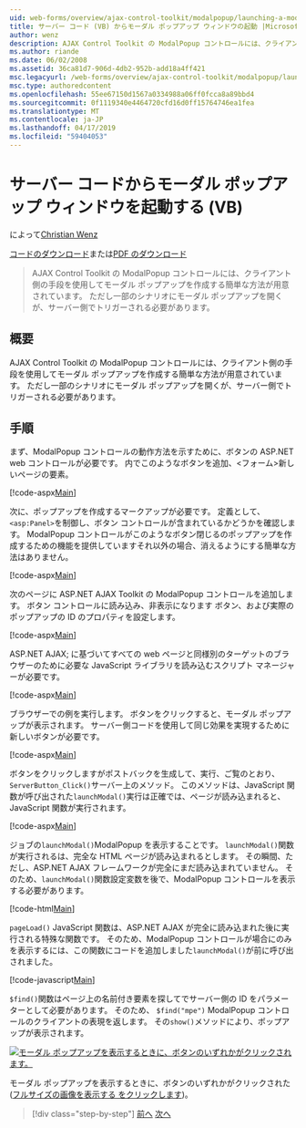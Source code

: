 ```yaml
---
uid: web-forms/overview/ajax-control-toolkit/modalpopup/launching-a-modal-popup-window-from-server-code-vb
title: サーバー コード (VB) からモーダル ポップアップ ウィンドウの起動 |Microsoft Docs
author: wenz
description: AJAX Control Toolkit の ModalPopup コントロールには、クライアント側の手段を使用してモーダル ポップアップを作成する簡単な方法が用意されています。 ただし一部のシナリオでは、その t が必要としています.
ms.author: riande
ms.date: 06/02/2008
ms.assetid: 36ca81d7-906d-4db2-952b-add18a4ff421
msc.legacyurl: /web-forms/overview/ajax-control-toolkit/modalpopup/launching-a-modal-popup-window-from-server-code-vb
msc.type: authoredcontent
ms.openlocfilehash: 55ee67150d1567a0334988a06ff0fcca8a89bbd4
ms.sourcegitcommit: 0f1119340e4464720cfd16d0ff15764746ea1fea
ms.translationtype: MT
ms.contentlocale: ja-JP
ms.lasthandoff: 04/17/2019
ms.locfileid: "59404053"
---
```

# <a name="launching-a-modal-popup-window-from-server-code-vb"></a>サーバー コードからモーダル ポップアップ ウィンドウを起動する (VB)

によって[Christian Wenz](https://github.com/wenz)

[コードのダウンロード](http://download.microsoft.com/download/2/4/0/24052038-f942-4336-905b-b60ae56f0dd5/ModalPopup1.vb.zip)または[PDF のダウンロード](http://download.microsoft.com/download/b/6/a/b6ae89ee-df69-4c87-9bfb-ad1eb2b23373/modalpopup1VB.pdf)

> AJAX Control Toolkit の ModalPopup コントロールには、クライアント側の手段を使用してモーダル ポップアップを作成する簡単な方法が用意されています。 ただし一部のシナリオにモーダル ポップアップを開くが、サーバー側でトリガーされる必要があります。


## <a name="overview"></a>概要

AJAX Control Toolkit の ModalPopup コントロールには、クライアント側の手段を使用してモーダル ポップアップを作成する簡単な方法が用意されています。 ただし一部のシナリオにモーダル ポップアップを開くが、サーバー側でトリガーされる必要があります。

## <a name="steps"></a>手順

まず、ModalPopup コントロールの動作方法を示すために、ボタンの ASP.NET web コントロールが必要です。 内でこのようなボタンを追加、&lt;フォーム&gt;新しいページの要素。

[!code-aspx[Main](launching-a-modal-popup-window-from-server-code-vb/samples/sample1.aspx)]

次に、ポップアップを作成するマークアップが必要です。 定義として、`<asp:Panel>`を制御し、ボタン コントロールが含まれているかどうかを確認します。 ModalPopup コントロールがこのようなボタン閉じるのポップアップを作成するための機能を提供していますそれ以外の場合、消えるようにする簡単な方法はありません。

[!code-aspx[Main](launching-a-modal-popup-window-from-server-code-vb/samples/sample2.aspx)]

次のページに ASP.NET AJAX Toolkit の ModalPopup コントロールを追加します。 ボタン コントロールに読み込み、非表示になります ボタン、および実際のポップアップの ID のプロパティを設定します。

[!code-aspx[Main](launching-a-modal-popup-window-from-server-code-vb/samples/sample3.aspx)]

ASP.NET AJAX; に基づいてすべての web ページと同様別のターゲットのブラウザーのために必要な JavaScript ライブラリを読み込むスクリプト マネージャーが必要です。

[!code-aspx[Main](launching-a-modal-popup-window-from-server-code-vb/samples/sample4.aspx)]

ブラウザーでの例を実行します。 ボタンをクリックすると、モーダル ポップアップが表示されます。 サーバー側コードを使用して同じ効果を実現するために新しいボタンが必要です。

[!code-aspx[Main](launching-a-modal-popup-window-from-server-code-vb/samples/sample5.aspx)]

ボタンをクリックしますがポストバックを生成して、実行、ご覧のとおり、`ServerButton_Click()`サーバー上のメソッド。 このメソッドは、JavaScript 関数が呼び出された`launchModal()`実行は正確では、ページが読み込まれると、JavaScript 関数が実行されます。

[!code-aspx[Main](launching-a-modal-popup-window-from-server-code-vb/samples/sample6.aspx)]

ジョブの`launchModal()`ModalPopup を表示することです。 `launchModal()`関数が実行されるは、完全な HTML ページが読み込まれるとします。 その瞬間、ただし、ASP.NET AJAX フレームワークが完全にまだ読み込まれていません。 そのため、`launchModal()`関数設定変数を後で、ModalPopup コントロールを表示する必要があります。

[!code-html[Main](launching-a-modal-popup-window-from-server-code-vb/samples/sample7.html)]

`pageLoad()` JavaScript 関数は、ASP.NET AJAX が完全に読み込まれた後に実行される特殊な関数です。 そのため、ModalPopup コントロールが場合にのみを表示するには、この関数にコードを追加しました`launchModal()`が前に呼び出されました。

[!code-javascript[Main](launching-a-modal-popup-window-from-server-code-vb/samples/sample8.js)]

`$find()`関数はページ上の名前付き要素を探してでサーバー側の ID をパラメーターとして必要があります。 そのため、 `$find("mpe")` ModalPopup コントロールのクライアントの表現を返します。 その`show()`メソッドにより、ポップアップが表示されます。


[![モーダル ポップアップを表示するときに、ボタンのいずれかがクリックされます。](launching-a-modal-popup-window-from-server-code-vb/_static/image2.png)](launching-a-modal-popup-window-from-server-code-vb/_static/image1.png)

モーダル ポップアップを表示するときに、ボタンのいずれかがクリックされた ([フルサイズの画像を表示する をクリックします](launching-a-modal-popup-window-from-server-code-vb/_static/image3.png))。

> [!div class="step-by-step"]
> [前へ](positioning-a-modalpopup-cs.md)
> [次へ](using-modalpopup-with-a-repeater-control-vb.md)
